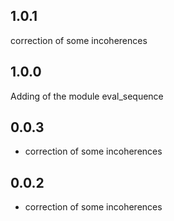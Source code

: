 ## 1.0.1

correction of some incoherences

## 1.0.0

Adding of the module eval_sequence

## 0.0.3

- correction of some incoherences

## 0.0.2

* correction of some incoherences
